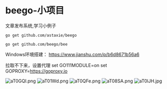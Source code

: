 # beego-小项目

文章发布系统,学习小例子

`go get github.com/astaxie/beego`

`go get github.com/beego/bee`

Windows环境搭建：
https://www.jianshu.com/p/b6d8671b56a6

拉取不下来，设置代理
set GO111MODULE=on
set GOPROXY=https://goproxy.io

![aT0GQI.png](https://s1.ax1x.com/2020/08/09/aT0GQI.png)
![aT01Wd.png](https://s1.ax1x.com/2020/08/09/aT01Wd.png)
![aT0QFe.png](https://s1.ax1x.com/2020/08/09/aT0QFe.png)
![aT08SA.png](https://s1.ax1x.com/2020/08/09/aT08SA.png)
![aT0lJH.jpg](https://s1.ax1x.com/2020/08/09/aT0lJH.jpg)